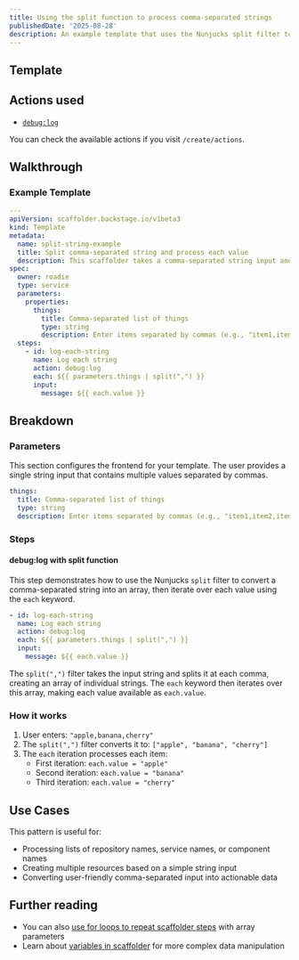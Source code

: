 ```yaml
---
title: Using the split function to process comma-separated strings
publishedDate: '2025-08-28'
description: An example template that uses the Nunjucks split filter to split a comma-separated string and process each value
---
```


## Template

## Actions used

- [`debug:log`](https://github.com/backstage/backstage/blob/54b9f073d13d878fce652c9ec8b8cdfc5fd85c6a/plugins/scaffolder-backend/src/scaffolder/actions/builtin/debug/log.ts)

You can check the available actions if you visit `/create/actions`.

## Walkthrough

### Example Template

```yaml
---
apiVersion: scaffolder.backstage.io/v1beta3
kind: Template
metadata:
  name: split-string-example
  title: Split comma-separated string and process each value
  description: This scaffolder takes a comma-separated string input and processes each value individually.
spec:
  owner: roadie
  type: service
  parameters:
    properties:
      things:
        title: Comma-separated list of things
        type: string
        description: Enter items separated by commas (e.g., "item1,item2,item3")
  steps:
    - id: log-each-string
      name: Log each string
      action: debug:log
      each: ${{ parameters.things | split(",") }}
      input:
        message: ${{ each.value }}
```

## Breakdown

### Parameters

This section configures the frontend for your template. The user provides a single string input that contains multiple values separated by commas.

```yaml
things:
  title: Comma-separated list of things
  type: string
  description: Enter items separated by commas (e.g., "item1,item2,item3")
```

### Steps

#### debug:log with split function

This step demonstrates how to use the Nunjucks `split` filter to convert a comma-separated string into an array, then iterate over each value using the `each` keyword.

```yaml
- id: log-each-string
  name: Log each string
  action: debug:log
  each: ${{ parameters.things | split(",") }}
  input:
    message: ${{ each.value }}
```

The `split(",")` filter takes the input string and splits it at each comma, creating an array of individual strings. The `each` keyword then iterates over this array, making each value available as `each.value`.

### How it works

1. User enters: `"apple,banana,cherry"`
2. The `split(",")` filter converts it to: `["apple", "banana", "cherry"]`
3. The `each` iteration processes each item:
   - First iteration: `each.value = "apple"`
   - Second iteration: `each.value = "banana"`
   - Third iteration: `each.value = "cherry"`

## Use Cases

This pattern is useful for:

- Processing lists of repository names, service names, or component names
- Creating multiple resources based on a simple string input
- Converting user-friendly comma-separated input into actionable data

## Further reading

- You can also [use for loops to repeat scaffolder steps](/docs/scaffolder/recipes/loops-in-steps/) with array parameters
- Learn about [variables in scaffolder](/docs/scaffolder/recipes/variables-in-scaffolder/) for more complex data manipulation
